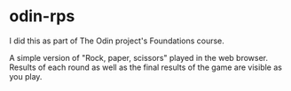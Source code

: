 # odin-rps

I did this as part of The Odin project's Foundations course. 

A simple version of "Rock, paper, scissors" played in the web browser. Results of each round as well as the final results of the game are visible as you play. 